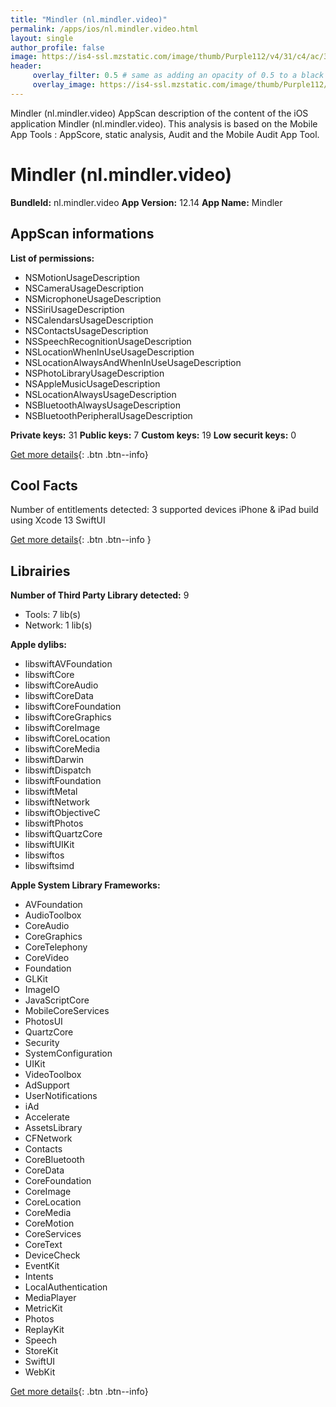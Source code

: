 ```yaml
---
title: "Mindler (nl.mindler.video)"
permalink: /apps/ios/nl.mindler.video.html
layout: single
author_profile: false
image: https://is4-ssl.mzstatic.com/image/thumb/Purple112/v4/31/c4/ac/31c4acc4-f96f-8a3b-043e-03f035f4ddac/AppIcon-0-0-1x_U007emarketing-0-0-0-10-0-0-sRGB-0-0-0-GLES2_U002c0-512MB-85-220-0-0.png/512x512bb.jpg
header: 
     overlay_filter: 0.5 # same as adding an opacity of 0.5 to a black background
     overlay_image: https://is4-ssl.mzstatic.com/image/thumb/Purple112/v4/31/c4/ac/31c4acc4-f96f-8a3b-043e-03f035f4ddac/AppIcon-0-0-1x_U007emarketing-0-0-0-10-0-0-sRGB-0-0-0-GLES2_U002c0-512MB-85-220-0-0.png/512x512bb.jpg
---
```

Mindler (nl.mindler.video) AppScan description of the content of the iOS application Mindler (nl.mindler.video). This analysis is based on the Mobile App Tools : AppScore, static analysis, Audit and the Mobile Audit App Tool.

# Mindler (nl.mindler.video)

**BundleId:** nl.mindler.video
**App Version:** 12.14
**App Name:** Mindler


## AppScan informations 

**List of permissions:** 
- NSMotionUsageDescription
- NSCameraUsageDescription
- NSMicrophoneUsageDescription
- NSSiriUsageDescription
- NSCalendarsUsageDescription
- NSContactsUsageDescription
- NSSpeechRecognitionUsageDescription
- NSLocationWhenInUseUsageDescription
- NSLocationAlwaysAndWhenInUseUsageDescription
- NSPhotoLibraryUsageDescription
- NSAppleMusicUsageDescription
- NSLocationAlwaysUsageDescription
- NSBluetoothAlwaysUsageDescription
- NSBluetoothPeripheralUsageDescription
  
  
**Private keys:** 31
**Public keys:** 7
**Custom keys:** 19
**Low securit keys:** 0
  
[Get more details](/pricing.html){: .btn .btn--info}

## Cool Facts

Number of entitlements detected: 3
supported devices iPhone & iPad
build using Xcode 13
SwiftUI
  
[Get more details](/pricing.html){: .btn .btn--info }

## Librairies 
**Number of Third Party Library detected:** 9
- Tools: 7 lib(s)
- Network: 1 lib(s)


**Apple dylibs:**
- libswiftAVFoundation
- libswiftCore
- libswiftCoreAudio
- libswiftCoreData
- libswiftCoreFoundation
- libswiftCoreGraphics
- libswiftCoreImage
- libswiftCoreLocation
- libswiftCoreMedia
- libswiftDarwin
- libswiftDispatch
- libswiftFoundation
- libswiftMetal
- libswiftNetwork
- libswiftObjectiveC
- libswiftPhotos
- libswiftQuartzCore
- libswiftUIKit
- libswiftos
- libswiftsimd


**Apple System Library Frameworks:**
- AVFoundation
- AudioToolbox
- CoreAudio
- CoreGraphics
- CoreTelephony
- CoreVideo
- Foundation
- GLKit
- ImageIO
- JavaScriptCore
- MobileCoreServices
- PhotosUI
- QuartzCore
- Security
- SystemConfiguration
- UIKit
- VideoToolbox
- AdSupport
- UserNotifications
- iAd
- Accelerate
- AssetsLibrary
- CFNetwork
- Contacts
- CoreBluetooth
- CoreData
- CoreFoundation
- CoreImage
- CoreLocation
- CoreMedia
- CoreMotion
- CoreServices
- CoreText
- DeviceCheck
- EventKit
- Intents
- LocalAuthentication
- MediaPlayer
- MetricKit
- Photos
- ReplayKit
- Speech
- StoreKit
- SwiftUI
- WebKit


  
[Get more details](/pricing.html){: .btn .btn--info}

